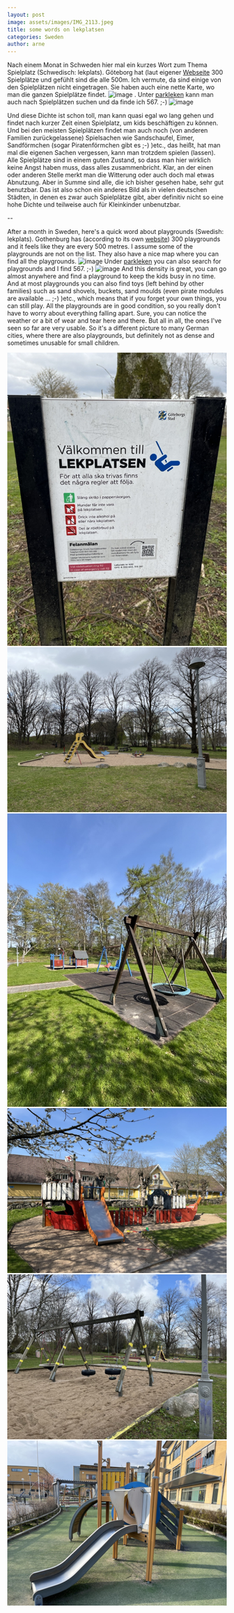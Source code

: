 ```yaml
---
layout: post
image: assets/images/IMG_2113.jpeg
title: some words on lekplatsen
categories: Sweden
author: arne
---
```


Nach einem Monat in Schweden hier mal ein kurzes Wort zum Thema Spielplatz (Schwedisch: lekplats). Göteborg hat (laut eigener [Webseite](https://goteborg.se/wps/portal/start/uppleva-och-gora/parker-och-lekplatser/lekplatser/hitta-lekplatser) 300 Spielplätze und gefühlt sind die alle 500m. Ich vermute, da sind einige von den Spielplätzen nicht eingetragen. Sie haben auch eine nette Karte, wo man die ganzen Spielplätze findet. ![image](https://github.com/arossmann/blog/assets/724188/0f28faa2-b262-40cb-a2b4-5ba661142b80) . Unter [parkleken](https://parkleken.se/hitta-narmaste-lekplats/?address%5B0%5D=Göteborg&post%5B0%5D=post&distance=5&units=imperial&per_page=25&lat=57.707233&lng=11.967017&form=1&action=fs) kann man auch nach Spielplätzen suchen und da finde ich 567. ;-)
![image](https://github.com/arossmann/blog/assets/724188/5f7f8c0e-858a-4d03-9f44-54651e105bd5)

Und diese Dichte ist schon toll, man kann quasi egal wo lang gehen und findet nach kurzer Zeit einen Spielplatz, um kids beschäftigen zu können. Und bei den meisten Spielplätzen findet man auch noch (von anderen Familien zurückgelassene) Spielsachen wie Sandschaufel, Eimer, Sandförmchen (sogar Piratenförmchen gibt es ;-) )etc., das heißt, hat man mal die eigenen Sachen vergessen, kann man trotzdem spielen (lassen). 
Alle Spielplätze sind in einem guten Zustand, so dass man hier wirklich keine Angst haben muss, dass alles zusammenbricht. Klar, an der einen oder anderen Stelle merkt man die Witterung oder auch doch mal etwas Abnutzung. Aber in Summe sind alle, die ich bisher gesehen habe, sehr gut benutzbar.
Das ist also schon ein anderes Bild als in vielen deutschen Städten, in denen es zwar auch Spielplätze gibt, aber definitiv nicht so eine hohe Dichte und teilweise auch für Kleinkinder unbenutzbar.

--

After a month in Sweden, here's a quick word about playgrounds (Swedish: lekplats). Gothenburg has (according to its own [website](https://goteborg.se/wps/portal/start/uppleva-och-gora/parker-och-lekplatser/lekplatser/hitta-lekplatser)) 300 playgrounds and it feels like they are every 500 metres. I assume some of the playgrounds are not on the list. They also have a nice map where you can find all the playgrounds. ![image](https://github.com/arossmann/blog/assets/724188/0f28faa2-b262-40cb-a2b4-5ba661142b80) Under [parkleken](https://parkleken.se/hitta-narmaste-lekplats/?address%5B0%5D=Göteborg&post%5B0%5D=post&distance=5&units=imperial&per_page=25&lat=57.707233&lng=11.967017&form=1&action=fs) you can also search for playgrounds and I find 567. ;-)
![image](https://github.com/arossmann/blog/assets/724188/5f7f8c0e-858a-4d03-9f44-54651e105bd5)
And this density is great, you can go almost anywhere and find a playground to keep the kids busy in no time. And at most playgrounds you can also find toys (left behind by other families) such as sand shovels, buckets, sand moulds (even pirate modules are available ... ;-) )etc., which means that if you forget your own things, you can still play.
All the playgrounds are in good condition, so you really don't have to worry about everything falling apart. Sure, you can notice the weather or a bit of wear and tear here and there. But all in all, the ones I've seen so far are very usable.
So it's a different picture to many German cities, where there are also playgrounds, but definitely not as dense and sometimes unusable for small children.

![image](/assets/images/IMG_2113.jpeg)
![image](/assets/images/IMG_2112.jpeg)
![image](/assets/images/IMG_2177.jpeg)
![image](/assets/images/IMG_2178.jpeg)
![image](/assets/images/IMG_2132.jpeg)
![image](/assets/images/IMG_2149.jpeg)
